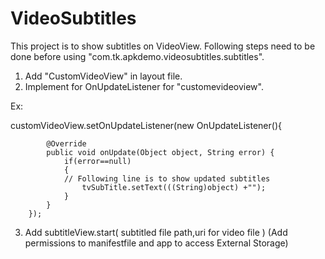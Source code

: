 # VideoSubtitles

This project is to show subtitles on VideoView. 
Following steps need to be done before using "com.tk.apkdemo.videosubtitles.subtitles".
1. Add "CustomVideoView" in layout file.
2. Implement for OnUpdateListener for "customevideoview". 

Ex: 


customVideoView.setOnUpdateListener(new OnUpdateListener(){

            @Override
            public void onUpdate(Object object, String error) {
                if(error==null)
                {
                // Following line is to show updated subtitles  
                    tvSubTitle.setText(((String)object) +"");
                }
            }
        });
3. Add subtitleView.start( subtitled file path,uri for video file ) (Add permissions to manifestfile and app to access External Storage)
